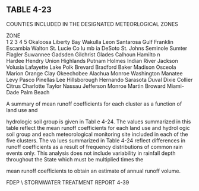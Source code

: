 ## TABLE  4-23 
 
COUNTIES  INCLUDED  IN  THE 
DESIGNATED  METEORLOGICAL  ZONES 
 
ZONE  
1 
2 
3 
4 
5 
Okaloosa 
Liberty 
Bay 
Wakulla 
Leon 
Santarosa 
Gulf 
Franklin 
Escambia 
Walton 
St. Lucie 
Co lu mb ia 
DeSoto 
St. Johns 
Seminole 
Sumter 
Flagler 
Suwannee 
Gadsden 
Gilchrist 
Glades 
Calhoun 
Hamilto n  
Hardee 
Hendry 
Union 
Highlands 
Putnam 
Holmes 
Indian River 
Jackson 
Volusia 
Lafayette 
Lake 
Polk 
Brevard 
Bradford 
Baker 
Madison 
Osceola 
Marion 
Orange 
Clay 
Okeechobee 
Alachua 
Monroe Washington 
Manatee 
Levy 
Pasco 
Pinellas 
Lee 
Hillsborough 
Hernando 
Sarasota 
Duval 
Dixie 
Collier 
Citrus 
Charlotte 
Taylor 
Nassau 
Jefferson 
Monroe 
Martin 
Broward 
Miami-Dade 
Palm Beach 
 
 
 

 A summary of mean runoff coefficients for each cluster as a function of land use and 

hydrologic soil group is given in Tabl
e 4-24.  The values summarized in this table reflect the mean 
runoff coefficients for each land use and hydrol
ogic soil group and each meteorological monitoring 
site included in each of the five clusters.  The va
lues summarized in Table 4-24 reflect differences in 
runoff coefficients as a result of 
frequency distributions of common rain events only.  This analysis 
does not include variability in rainfall depth throughout the State which must be multiplied times the 

mean runoff coefficients to obtain an estimate of annual runoff volume. 

FDEP \ STORMWATER  TREATMENT  REPORT 
4-39

